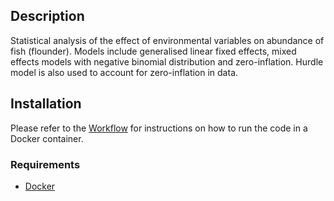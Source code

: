 ## Description
Statistical analysis of the effect of environmental variables on abundance of fish (flounder). Models include generalised linear fixed effects, mixed effects models with negative binomial distribution and zero-inflation. Hurdle model is also used to account for zero-inflation in data.

## Installation
Please refer to the [Workflow](Workflow.md) for instructions on how to run the code in a Docker container.

### Requirements
- [Docker](https://docs.docker.com/get-docker/)
  
###

